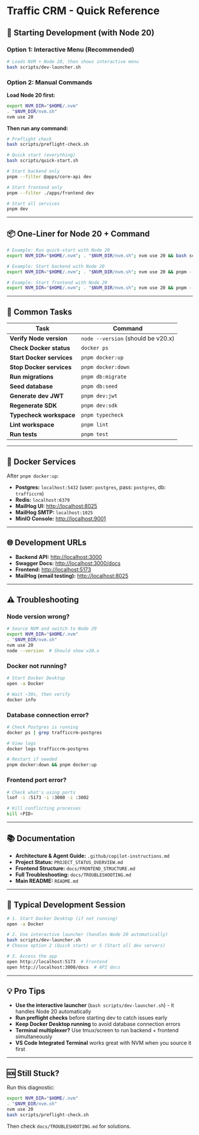 # Traffic CRM - Quick Reference

## 🚀 Starting Development (with Node 20)

### Option 1: Interactive Menu (Recommended)
```bash
# Loads NVM + Node 20, then shows interactive menu
bash scripts/dev-launcher.sh
```

### Option 2: Manual Commands

**Load Node 20 first:**
```bash
export NVM_DIR="$HOME/.nvm"
. "$NVM_DIR/nvm.sh"
nvm use 20
```

**Then run any command:**
```bash
# Preflight check
bash scripts/preflight-check.sh

# Quick start (everything)
bash scripts/quick-start.sh

# Start backend only
pnpm --filter @apps/core-api dev

# Start frontend only
pnpm --filter ./apps/frontend dev

# Start all services
pnpm dev
```

---

## 📦 One-Liner for Node 20 + Command

```bash
# Example: Run quick-start with Node 20
export NVM_DIR="$HOME/.nvm"; . "$NVM_DIR/nvm.sh"; nvm use 20 && bash scripts/quick-start.sh

# Example: Start backend with Node 20
export NVM_DIR="$HOME/.nvm"; . "$NVM_DIR/nvm.sh"; nvm use 20 && pnpm --filter @apps/core-api dev

# Example: Start frontend with Node 20
export NVM_DIR="$HOME/.nvm"; . "$NVM_DIR/nvm.sh"; nvm use 20 && pnpm --filter ./apps/frontend dev
```

---

## 🔧 Common Tasks

| Task | Command |
|------|---------|
| **Verify Node version** | `node --version` (should be v20.x) |
| **Check Docker status** | `docker ps` |
| **Start Docker services** | `pnpm docker:up` |
| **Stop Docker services** | `pnpm docker:down` |
| **Run migrations** | `pnpm db:migrate` |
| **Seed database** | `pnpm db:seed` |
| **Generate dev JWT** | `pnpm dev:jwt` |
| **Regenerate SDK** | `pnpm dev:sdk` |
| **Typecheck workspace** | `pnpm typecheck` |
| **Lint workspace** | `pnpm lint` |
| **Run tests** | `pnpm test` |

---

## 🐳 Docker Services

After `pnpm docker:up`:

- **Postgres:** `localhost:5432` (user: `postgres`, pass: `postgres`, db: `trafficcrm`)
- **Redis:** `localhost:6379`
- **MailHog UI:** <http://localhost:8025>
- **MailHog SMTP:** `localhost:1025`
- **MinIO Console:** <http://localhost:9001>

---

## 🌐 Development URLs

- **Backend API:** <http://localhost:3000>
- **Swagger Docs:** <http://localhost:3000/docs>
- **Frontend:** <http://localhost:5173>
- **MailHog (email testing):** <http://localhost:8025>

---

## ⚠️ Troubleshooting

### Node version wrong?
```bash
# Source NVM and switch to Node 20
export NVM_DIR="$HOME/.nvm"
. "$NVM_DIR/nvm.sh"
nvm use 20
node --version  # Should show v20.x
```

### Docker not running?
```bash
# Start Docker Desktop
open -a Docker

# Wait ~30s, then verify
docker info
```

### Database connection error?
```bash
# Check Postgres is running
docker ps | grep trafficcrm-postgres

# View logs
docker logs trafficcrm-postgres

# Restart if needed
pnpm docker:down && pnpm docker:up
```

### Frontend port error?
```bash
# Check what's using ports
lsof -i :5173 -i :3000 -i :3002

# Kill conflicting processes
kill <PID>
```

---

## 📚 Documentation

- **Architecture & Agent Guide:** `.github/copilot-instructions.md`
- **Project Status:** `PROJECT_STATUS_OVERVIEW.md`
- **Frontend Structure:** `docs/FRONTEND_STRUCTURE.md`
- **Full Troubleshooting:** `docs/TROUBLESHOOTING.md`
- **Main README:** `README.md`

---

## 🎯 Typical Development Session

```bash
# 1. Start Docker Desktop (if not running)
open -a Docker

# 2. Use interactive launcher (handles Node 20 automatically)
bash scripts/dev-launcher.sh
# Choose option 2 (Quick start) or 5 (Start all dev servers)

# 3. Access the app
open http://localhost:5173  # Frontend
open http://localhost:3000/docs  # API docs
```

---

## 💡 Pro Tips

- **Use the interactive launcher** (`bash scripts/dev-launcher.sh`) - it handles Node 20 automatically
- **Run preflight checks** before starting dev to catch issues early
- **Keep Docker Desktop running** to avoid database connection errors
- **Terminal multiplexer?** Use tmux/screen to run backend + frontend simultaneously
- **VS Code Integrated Terminal** works great with NVM when you source it first

---

## 🆘 Still Stuck?

Run this diagnostic:
```bash
export NVM_DIR="$HOME/.nvm"
. "$NVM_DIR/nvm.sh"
nvm use 20
bash scripts/preflight-check.sh
```

Then check `docs/TROUBLESHOOTING.md` for solutions.
